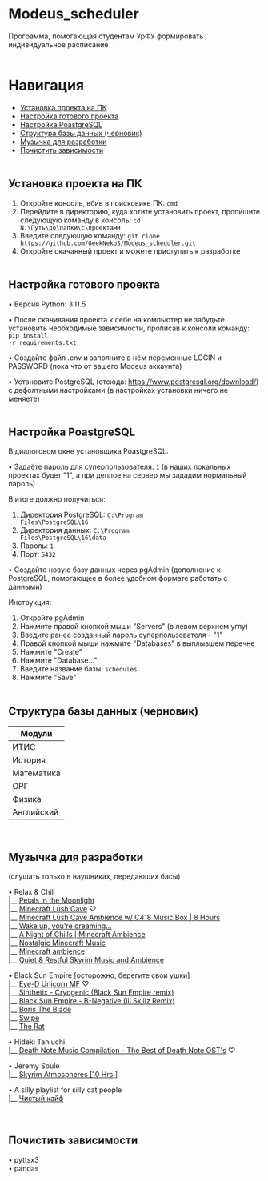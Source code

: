 # Modeus_scheduler
Программа, помогающая студентам УрФУ формировать индивидуальное расписание
<br /> <br />


# Навигация
- [Установка проекта на ПК](#download_project)
- [Настройка готового проекта](#setting_up_project)
- [Настройка PoastgreSQL](#setting_up_postgres)
- [Структура базы данных (черновик)](#database_structure)
- [Музычка для разработки](#music)
- [Почистить зависимости](#clean_up_dependencies)
<br /> <br />


<a name="download_project"></a> 
## Установка проекта на ПК
1. Откройте консоль, вбив в поисковике ПК: <code>cmd</code>
2. Перейдите в директорию, куда хотите установить проект, пропишите следующую команду в консоль: <code>cd N:\Путь\до\папки\с\проектами</code>
3. Введите следующую команду: <code>git clone https://github.com/GeekNekoS/Modeus_scheduler.git </code>
4. Откройте скачанный проект и можете приступать к разработке
<br /> <br />


<a name="setting_up_project"></a>
## Настройка готового проекта
• Версия Python: 3.11.5

• После скачивания проекта к себе на компьютер не забудьте установить необходимые зависимости, прописав к консоли команду: 
<code>pip install -r requirements.txt</code>

• Создайте файл .env и заполните в нём переменные LOGIN и PASSWORD (пока что от вашего Modeus аккаунта)

• Установите PostgreSQL (отсюда: https://www.postgresql.org/download/) с дефолтными настройками (в настройках установки ничего не меняете)
<br /> <br />


<a name="setting_up_postgres"></a>
## Настройка PoastgreSQL
В диалоговом окне установщика PoastgreSQL:

• Задаёте пароль для суперпользователя: <code>1</code> (в наших локальных проектах будет "1", а при деплое на сервер мы зададим нормальный пароль)

В итоге должно получиться:
1. Директория PostgreSQL: <code>C:\Program Files\PostgreSQL\16</code>
2. Директория данных: <code>C:\Program Files\PostgreSQL\16\data</code>
3. Пароль: <code>1</code>
4. Порт: <code>5432</code>

• Создайте новую базу данных через pgAdmin (дополнение к PostgreSQL, помогающее в более удобном формате работать с данными)

Инструкция:
1. Откройте pgAdmin
2. Нажмите правой кнопкой мыши "Servers" (в левом верхнем углу)
3. Введите ранее созданный пароль суперпользователя - "1"
4. Правой кнопкой мыши нажмите "Databases" в выплывшем перечне
5. Нажмите "Create"
6. Нажмите "Database..."
7. Введите название базы: <code>schedules</code>
8. Нажмите "Save"
<br /> <br />


<a name="database_structure"></a>
## Структура базы данных (черновик)
<table>
    <thead>
        <tr><th>Модули</th></tr>
    </thead>
    <tbody>
        <tr><td>ИТИС</td></tr>
        <tr><td>История</td></tr>
        <tr><td>Математика</td></tr>
        <tr><td>ОРГ</td></tr>
        <tr><td>Физика</td></tr>
        <tr><td>Английский</td></tr>
    </tbody>
</table>
<br />


<a name="music"></a>
## Музычка для разработки
(слушать только в наушниках, передающих басы)

• Relax & Chill <br />
|__ [Petals in the Moonlight](https://www.youtube.com/watch?v=BKjUfSb5UU0) <br />
|__ [Minecraft Lush Cave](https://www.youtube.com/watch?v=VqJ9yWNWZLI) ♡ <br />
|__ [Minecraft Lush Cave Ambience w/ C418 Music Box | 8 Hours](https://www.youtube.com/watch?v=HnLScCOFCv0) <br />
|__ [Wake up, you're dreaming...](https://www.youtube.com/watch?v=oC4o0litO-4) <br />
|__ [A Night of Chills | Minecraft Ambience](https://www.youtube.com/watch?v=PzC-QfWdYoE) <br />
|__ [Nostalgic Minecraft Music](https://www.youtube.com/watch?v=TV1Nj555ShQ) <br />
|__ [Minecraft ambience](https://www.youtube.com/watch?v=FlaDNyuPnfg) <br />
|__ [Quiet & Restful Skyrim Music and Ambience](https://www.youtube.com/watch?v=lO9yYT1I7cU) <br />

• Black Sun Empire [осторожно, берегите свои ушки]<br />
|__ [Eye-D Unicorn MF](https://www.youtube.com/watch?v=LT-pfqmq2kc&list=OLAK5uy_nQDBv6d8yGaRObX_mIKW05ksSHOh-txQU&index=22) ♡ <br />
|__ [Sinthetix - Cryogenic (Black Sun Empire remix)](https://www.youtube.com/watch?v=2L6pu0BPeJc&list=OLAK5uy_nQDBv6d8yGaRObX_mIKW05ksSHOh-txQU&index=12) <br />
|__ [Black Sun Empire - B-Negative (Ill Skillz Remix)](https://www.youtube.com/watch?v=GQAF9VYBBzc&list=OLAK5uy_nQDBv6d8yGaRObX_mIKW05ksSHOh-txQU&index=11) <br />
|__ [Boris The Blade](https://www.youtube.com/watch?v=5lAyhChKqNc&list=OLAK5uy_nQDBv6d8yGaRObX_mIKW05ksSHOh-txQU&index=9) <br />
|__ [Swipe](https://www.youtube.com/watch?v=OoG_YE69aPg&list=OLAK5uy_nQDBv6d8yGaRObX_mIKW05ksSHOh-txQU&index=8) <br />
|__ [The Rat](https://www.youtube.com/watch?v=jBhkRqAQo_E&list=OLAK5uy_nQDBv6d8yGaRObX_mIKW05ksSHOh-txQU&index=6)

• Hideki Taniuchi <br />
|__ [Death Note Music Compilation - The Best of Death Note OST's](https://youtu.be/hKfKYpba0dE) ♡

• Jeremy Soule <br />
|__ [Skyrim Atmospheres [10 Hrs.]](https://www.youtube.com/watch?v=iGUEHPkaE5o)<br />

• A silly playlist for silly cat people <br />
|__ [Чистый кайф](https://www.youtube.com/watch?v=f-gi8k4IRh8)<br />
<br /> <br />


<a name="clean_up_dependencies"></a>
## Почистить зависимости
• pyttsx3 <br />
• pandas
<br /> <br />
